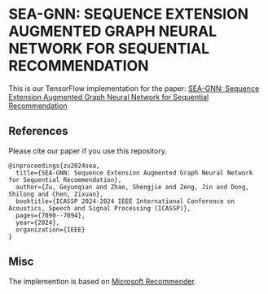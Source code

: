 # SEA-GNN: SEQUENCE EXTENSION AUGMENTED GRAPH NEURAL NETWORK FOR SEQUENTIAL RECOMMENDATION
This is our TensorFlow implementation for the paper:
[SEA-GNN: Sequence Extension Augmented Graph Neural Network for Sequential Recommendation](https://ieeexplore.ieee.org/abstract/document/10446590/)




## References
Please cite our paper if you use this repository.
```
@inproceedings{zu2024sea,
  title={SEA-GNN: Sequence Extension Augmented Graph Neural Network for Sequential Recommendation},
  author={Zu, Geyunqian and Zhao, Shengjie and Zeng, Jin and Dong, Shilong and Chen, Zixuan},
  booktitle={ICASSP 2024-2024 IEEE International Conference on Acoustics, Speech and Signal Processing (ICASSP)},
  pages={7090--7094},
  year={2024},
  organization={IEEE}
}
```

## Misc
The implemention is based on [Microsoft Recommender](https://github.com/microsoft/recommenders).
